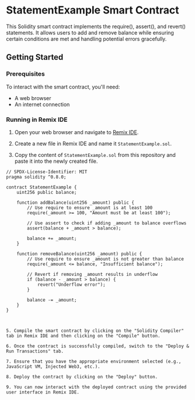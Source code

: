 # StatementExample Smart Contract

This Solidity smart contract implements the require(), assert(), and revert() statements. It allows users to add and remove balance while ensuring certain conditions are met and handling potential errors gracefully.

## Getting Started

### Prerequisites

To interact with the smart contract, you'll need:
- A web browser
- An internet connection

### Running in Remix IDE

1. Open your web browser and navigate to [Remix IDE](https://remix.ethereum.org/).

2. Create a new file in Remix IDE and name it `StatementExample.sol`.

3. Copy the content of `StatementExample.sol` from this repository and paste it into the newly created file.

```solidity
// SPDX-License-Identifier: MIT
pragma solidity ^0.8.0;

contract StatementExample {
    uint256 public balance;

    function addBalance(uint256 _amount) public {
        // Use require to ensure _amount is at least 100
        require(_amount >= 100, "Amount must be at least 100");

        // Use assert to check if adding _amount to balance overflows
        assert(balance + _amount > balance);

        balance += _amount;
    }

    function removeBalance(uint256 _amount) public {
        // Use require to ensure _amount is not greater than balance
        require(_amount <= balance, "Insufficient balance");

        // Revert if removing _amount results in underflow
        if (balance - _amount > balance) {
            revert("Underflow error");
        }

        balance -= _amount;
    }
}



5. Compile the smart contract by clicking on the "Solidity Compiler" tab in Remix IDE and then clicking on the "Compile" button.

6. Once the contract is successfully compiled, switch to the "Deploy & Run Transactions" tab.

7. Ensure that you have the appropriate environment selected (e.g., JavaScript VM, Injected Web3, etc.).

8. Deploy the contract by clicking on the "Deploy" button.

9. You can now interact with the deployed contract using the provided user interface in Remix IDE.
